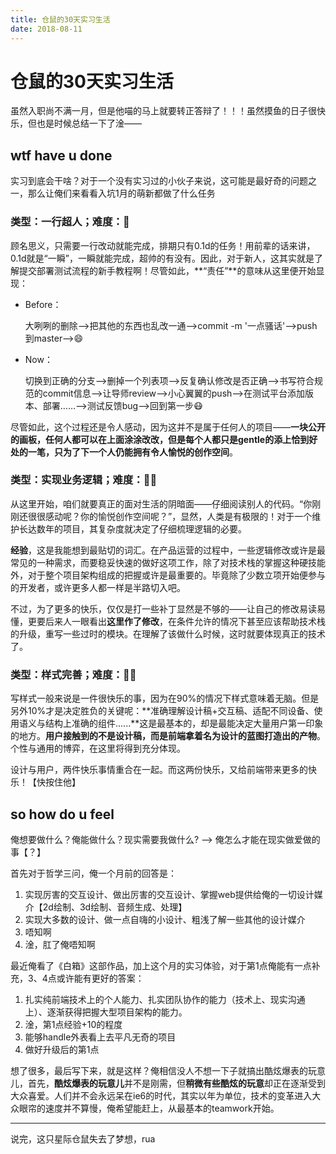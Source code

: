 ```yaml
---
title: 仓鼠的30天实习生活
date: 2018-08-11
---
```


# 仓鼠的30天实习生活

虽然入职尚不满一月，但是他喵的马上就要转正答辩了！！！虽然摸鱼的日子很快乐，但也是时候总结一下了淦——

## wtf have u done

实习到底会干啥？对于一个没有实习过的小伙子来说，这可能是最好奇的问题之一，那么让俺们来看看入坑1月的萌新都做了什么任务

### 类型：一行超人；难度：🌟

顾名思义，只需要一行改动就能完成，排期只有0.1d的任务！用前辈的话来讲，0.1d就是“一瞬”，一瞬就能完成，超帅的有没有。因此，对于新人，这其实就是了解提交部署测试流程的新手教程啊！尽管如此，**“责任”**的意味从这里便开始显现：

- Before：

  大咧咧的删除——>把其他的东西也乱改一通——>commit -m '一点骚话'——>push到master——>😄

- Now：

  切换到正确的分支——>删掉一个列表项——>反复确认修改是否正确——>书写符合规范的commit信息——>让导师review——>小心翼翼的push——>在测试平台添加版本、部署……——>测试反馈bug——>回到第一步😷

尽管如此，这个过程还是令人感动，因为这并不是属于任何人的项目——**一块公开的画板，任何人都可以在上面涂涂改改，但是每个人都只是gentle的添上恰到好处的一笔，只为了下一个人仍能拥有令人愉悦的创作空间**。

### 类型：实现业务逻辑；难度：🌟🌟

从这里开始，咱们就要真正的面对生活的阴暗面——仔细阅读别人的代码。“你刚刚还很很感动呢？你的愉悦创作空间呢？”，显然，人类是有极限的！对于一个维护长达数年的项目，其复杂度就决定了仔细梳理逻辑的必要。

**经验**，这是我能想到最贴切的词汇。在产品运营的过程中，一些逻辑修改或许是最常见的一种需求，而要稳妥快速的做好这项工作，除了对技术栈的掌握这种硬技能外，对于整个项目架构组成的把握或许是最重要的。毕竟除了少数立项开始便参与的开发者，或许更多人都一样是半路切入吧。

不过，为了更多的快乐，仅仅是打一些补丁显然是不够的——让自己的修改易读易懂，更要后来人一眼看出**这里作了修改**，在条件允许的情况下甚至应该帮助技术栈的升级，重写一些过时的模块。在理解了该做什么时候，这时就要体现真正的技术了。

### 类型：样式完善；难度：🌟🌟

写样式一般来说是一件很快乐的事，因为在90%的情况下样式意味着无脑。但是另外10%才是决定胜负的关键呢：**准确理解设计稿+交互稿、适配不同设备、使用语义与结构上准确的组件......**这是最基本的，却是最能决定大量用户第一印象的地方。**用户接触到的不是设计稿，而是前端拿着名为设计的蓝图打造出的产物**。个性与通用的博弈，在这里将得到充分体现。

设计与用户，两件快乐事情重合在一起。而这两份快乐，又给前端带来更多的快乐！【快按住他】

## so how do u feel

俺想要做什么？俺能做什么？现实需要我做什么? ——> 俺怎么才能在现实做爱做的事【？】

首先对于哲学三问，俺一个月前的回答是：

1. 实现厉害的交互设计、做出厉害的交互设计、掌握web提供给俺的一切设计媒介【2d绘制、3d绘制、音频生成、处理】
2. 实现大多数的设计、做一点自嗨的小设计、粗浅了解一些其他的设计媒介
3. 唔知啊
4. 淦，肛了俺唔知啊

最近俺看了《白箱》这部作品，加上这个月的实习体验，对于第1点俺能有一点补充，3、4点或许能有更好的答案：

1. 扎实纯前端技术上的个人能力、扎实团队协作的能力（技术上、现实沟通上）、逐渐获得把握大型项目架构的能力。
2. 淦，第1点经验+10的程度
3. 能够handle外表看上去平凡无奇的项目
4. 做好升级后的第1点

想了很多，最后写下来，就是这样？俺相信没人不想一下子就搞出酷炫爆表的玩意儿，首先，**酷炫爆表的玩意儿**并不是刚需，但**稍微有些酷炫的玩意**却正在逐渐受到大众喜爱。人们并不会永远呆在ie6的时代，其实以年为单位，技术的变革进入大众眼帘的速度并不算慢，俺希望能赶上，从最基本的teamwork开始。

------

说完，这只星际仓鼠失去了梦想，rua